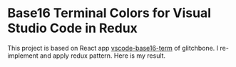 Base16 Terminal Colors for Visual Studio Code in Redux
===========================================

This project is based on React app [vscode-base16-term](https://github.com/Glitchbone/vscode-base16-term) of glitchbone.
I re-implement and apply redux pattern. Here is my result.

[Demo Result]: https://github.com/tttam0113/redux-vscode-base16-term/blob/master/public/assets/base16-vscode-term.gif
